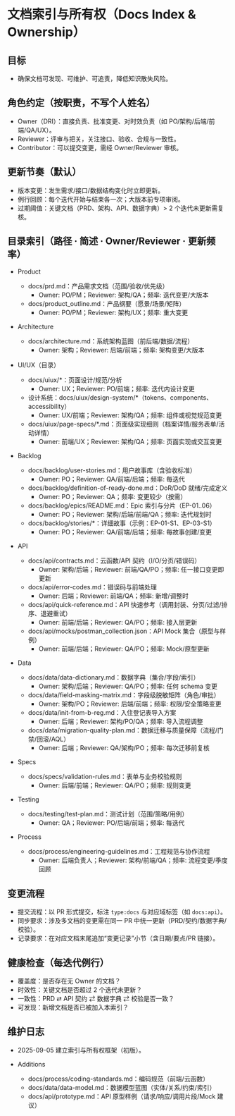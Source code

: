 # 文档索引与所有权（Docs Index & Ownership）

## 目标
- 确保文档可发现、可维护、可追责，降低知识散失风险。

## 角色约定（按职责，不写个人姓名）
- Owner（DRI）：直接负责、批准变更、对时效负责（如 PO/架构/后端/前端/QA/UX）。
- Reviewer：评审与把关，关注接口、验收、合规与一致性。
- Contributor：可以提交变更，需经 Owner/Reviewer 审核。

## 更新节奏（默认）
- 版本变更：发生需求/接口/数据结构变化时立即更新。
- 例行回顾：每个迭代开始与结束各一次；大版本前专项审阅。
- 过期阈值：关键文档（PRD、架构、API、数据字典）> 2 个迭代未更新需复核。

## 目录索引（路径 · 简述 · Owner/Reviewer · 更新频率）

- Product
  - docs/prd.md：产品需求文档（范围/验收/优先级）
    - Owner: PO/PM；Reviewer: 架构/QA；频率: 迭代变更/大版本
  - docs/product_outline.md：产品纲要（愿景/场景/矩阵）
    - Owner: PO/PM；Reviewer: 架构/UX；频率: 重大变更

- Architecture
  - docs/architecture.md：系统架构蓝图（前后端/数据/流程）
    - Owner: 架构；Reviewer: 后端/前端；频率: 架构变更/大版本

- UI/UX（目录）
  - docs/uiux/*：页面设计/规范/分析
    - Owner: UX；Reviewer: PO/前端；频率: 迭代内设计变更
  - 设计系统：docs/uiux/design-system/*（tokens、components、accessibility）
    - Owner: UX/前端；Reviewer: 架构/QA；频率: 组件或视觉规范变更
  - docs/uiux/page-specs/*.md：页面级实现细则（档案详情/服务表单/活动详情）
    - Owner: 前端/UX；Reviewer: 架构/QA；频率: 页面实现或交互变更

- Backlog
  - docs/backlog/user-stories.md：用户故事库（含验收标准）
    - Owner: PO；Reviewer: QA/前端/后端；频率: 每迭代
  - docs/backlog/definition-of-ready-done.md：DoR/DoD 就绪/完成定义
    - Owner: PO；Reviewer: QA；频率: 变更较少（按需）
  - docs/backlog/epics/README.md：Epic 索引与分片（EP-01..06）
    - Owner: PO；Reviewer: 架构/后端/前端/QA；频率: 迭代规划时
  - docs/backlog/stories/*：详细故事（示例：EP-01-S1、EP-03-S1）
    - Owner: PO；Reviewer: QA/前端/后端；频率: 每故事创建/变更
- API
  - docs/api/contracts.md：云函数/API 契约（I/O/分页/错误码）
    - Owner: 架构/后端；Reviewer: 前端/QA/PO；频率: 任一接口变更即更新
  - docs/api/error-codes.md：错误码与前端处理
    - Owner: 后端；Reviewer: 前端/QA；频率: 新增/调整时
  - docs/api/quick-reference.md：API 快速参考（调用封装、分页/过滤/排序、退避重试）
    - Owner: 前端/后端；Reviewer: QA/PO；频率: 接入层更新
  - docs/api/mocks/postman_collection.json：API Mock 集合（原型与样例）
    - Owner: 前端/后端；Reviewer: QA/PO；频率: Mock/原型更新

- Data
  - docs/data/data-dictionary.md：数据字典（集合/字段/索引）
    - Owner: 架构/后端；Reviewer: QA/PO；频率: 任何 schema 变更
  - docs/data/field-masking-matrix.md：字段级脱敏矩阵（角色/审批）
    - Owner: 架构/PO；Reviewer: 后端/前端；频率: 权限/安全策略变更
  - docs/data/init-from-b-reg.md：入住登记表导入方案
    - Owner: 后端；Reviewer: 架构/PO/QA；频率: 导入流程调整
  - docs/data/migration-quality-plan.md：数据迁移与质量保障（流程/门禁/回滚/AQL）
    - Owner: 后端；Reviewer: QA/架构/PO；频率: 每次迁移前复核

- Specs
  - docs/specs/validation-rules.md：表单与业务校验规则
    - Owner: 后端/前端；Reviewer: QA/PO；频率: 规则变更

- Testing
  - docs/testing/test-plan.md：测试计划（范围/策略/用例）
    - Owner: QA；Reviewer: PO/后端/前端；频率: 每迭代

- Process
  - docs/process/engineering-guidelines.md：工程规范与协作流程
    - Owner: 后端负责人；Reviewer: 架构/前端/QA；频率: 流程变更/季度回顾

## 变更流程
- 提交流程：以 PR 形式提交，标注 `type:docs` 与对应域标签（如 `docs:api`）。
- 同步要求：涉及多文档的变更需在同一 PR 中统一更新（PRD/契约/数据字典/校验）。
- 记录要求：在对应文档末尾追加“变更记录”小节（含日期/要点/PR 链接）。

## 健康检查（每迭代例行）
- 覆盖度：是否存在无 Owner 的文档？
- 时效性：关键文档是否超过 2 个迭代未更新？
- 一致性：PRD ⇄ API 契约 ⇄ 数据字典 ⇄ 校验是否一致？
- 可发现：新增文档是否已被加入本索引？

## 维护日志
- 2025-09-05 建立索引与所有权框架（初版）。


- Additions
  - docs/process/coding-standards.md：编码规范（前端/云函数）
  - docs/data/data-model.md：数据模型蓝图（实体/关系/约束/索引）
  - docs/api/prototype.md：API 原型样例（请求/响应/调用片段/Mock 建议）
